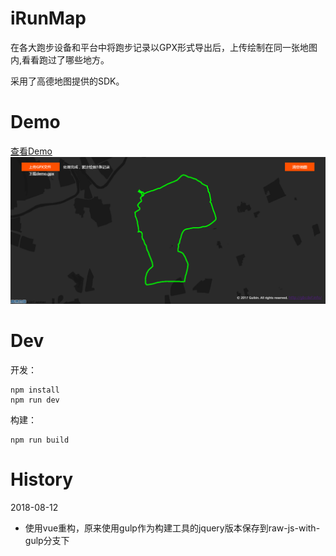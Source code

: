 # iRunMap
在各大跑步设备和平台中将跑步记录以GPX形式导出后，上传绘制在同一张地图内,看看跑过了哪些地方。

采用了高德地图提供的SDK。

# Demo
[查看Demo](http://gbcdef.github.io/iRunMap)
![](demo.png)

# Dev

开发：
```
npm install
npm run dev
```
构建：
```
npm run build
```

# History
2018-08-12
* 使用vue重构，原来使用gulp作为构建工具的jquery版本保存到raw-js-with-gulp分支下